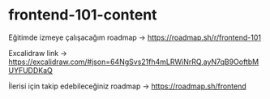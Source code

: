 # frontend-101-content

Eğitimde izmeye çalışacağım roadmap -> https://roadmap.sh/r/frontend-101

Excalidraw link -> https://excalidraw.com/#json=64NgSvs21fh4mLRWiNrRQ,ayN7qB9OoftbMUYFUDDKaQ

İlerisi için takip edebileceğiniz roadmap -> https://roadmap.sh/frontend